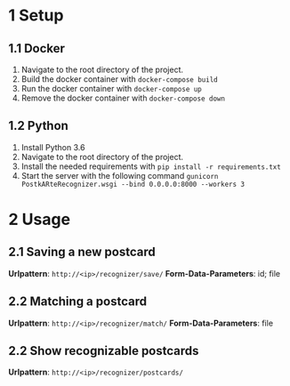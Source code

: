 # 1 Setup
##  1.1 Docker
 1. Navigate to the root directory of the project.
 2. Build the docker container with  `docker-compose build`
 3. Run the docker container with `docker-compose up`
 4. Remove the docker container with  `docker-compose down`
## 1.2 Python
 1. Install Python 3.6
 2. Navigate to the root directory of the project.
 3. Install the needed requirements with `pip install -r requirements.txt`
 4. Start the server with the following command `gunicorn PostkARteRecognizer.wsgi --bind 0.0.0.0:8000 --workers 3`
# 2 Usage
## 2.1 Saving a new postcard
**Urlpattern**: `http://<ip>/recognizer/save/`
**Form-Data-Parameters**: id; file

## 2.2 Matching a postcard
**Urlpattern**: `http://<ip>/recognizer/match/`
**Form-Data-Parameters**: file

## 2.2 Show recognizable postcards
**Urlpattern**: `http://<ip>/recognizer/postcards/`

